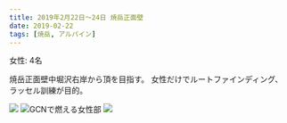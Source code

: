```yaml
---
title: 2019年2月22日〜24日 焼岳正面壁
date: 2019-02-22
tags: [焼岳, アルパイン]
---
```


女性: 4名

焼岳正面壁中堀沢右岸から頂を目指す。
女性だけでルートファインディング、ラッセル訓練が目的。

![](/2019/02/22/20190222/1.jpg)
![GCNで燃える女性部](/2019/02/22/20190222/2.jpg)
![](/2019/02/22/20190222/3.jpg)

